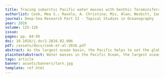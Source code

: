 ```yaml
---
title: Tracing subarctic Pacific water masses with benthic foraminiferal stable isotopes during the LGM and late Pleistocene
authorlist: Cook, Mea S.; Ravelo, A. Christina; Mix, Alan; Nesbitt, Ian M.; Miller, Nari V.
journal: Deep-Sea Research Part II - Topical Studies in Oceanography
year: 2016
volume: 125-126
issue:
pages: pp. 84-95
doi: 10.1016/j.dsr2.2016.02.006
pdf: /assets/docs/cook-et-al-2016.pdf
abstract: As the largest ocean basin, the Pacific helps to set the global climate state, since its circulation affects mean ocean properties, air-sea partitioning of carbon dioxide, and the distribution of global oceanic poleward heat transport. There is evidence that during the Last Glacial Maximum (LGM) the subarctic Pacific contained a better-ventilated, relatively fresh intermediate water mass above ~2000 m that may have formed locally. The source and spatial extent of this water mass is not known, nor do we know how formation of this water mass varied during Pleistocene glaciations with different orbital and ice sheet boundary conditions. Here we present a 0.5 My multi-species benthic stable isotope record from Site U1345 (1008 m) on the northern Bering slope and a 1.0 My record from U1339 (1868 m) from the Umnak Plateau in the southeastern basin. We find that the relatively well-ventilated low-δ18O intermediate water reaches 1000 m in the Bering Sea during MIS2, but that the hydrographic divide between this water mass and poorly-ventilated deep water was shallower than 1000 m for earlier glaciations. We also compare Bering Sea piston core and IODP Expedition 323 Uvigerina data from the Holocene and LGM with the modern hydrography, and to previously published profiles from the Okhotsk Sea and Emperor Seamounts. We find that the carbon and oxygen stable isotope signatures of well-ventilated water in the Bering and Okhotsk Seas are distinct, suggesting that there may have been intermediate water formation in both basins during the LGM.
plaintextabstract: Water masses in the Pacific Ocean, the largest ocean basin on Earth, help to regulate the planet's climate by storing carbon dioxide and by distributing heat from the equator to the poles. During the Last Glacial Maximum (~23 thousand years ago) the far-northern Pacific may have contained a fresh, well ventilated water mass that formed nearby (in what is now Coastal Alaska). Ventilation of a water mass is significant because it means that water mass is directly connected to the atmospheric composition of oxygen, carbon dioxide, and other chemicals, and therefore takes on attributes of the atmosphere at the time of its formation. The size and distribution of this water mass is not known, and it is not known how the formation of this water mass varied with different planetary orbit or nearby ice sheet conditions. The nature of this type of water mass can be investigated by examining the chemical properties of the shells of certain species of microscopic plankton found in the subsurface sediment of the seafloor. In this paper we present a 500,000 year record of the chemistry of those plankton shells from the northern Bering Sea slope, and a 1,000,000 year record from the Unmak Plateau in the Southerastern basin of the Bering Sea. The chamistry of the shells can also tell us the ratio of heavy oxygen to light oxygen (called the δ18O ratio) in the water at the time those species were alive. This δ18O ratio can be an indicator of whether a particular water mass came from an ice sheet or not, because the heavy oxygen does not fall on the ice sheets in as great an abundance as light oxygen. (This process is called oxygen isotope fractionation.) We find that the water mass discussed above reached 1000 meters depth during the period of 29,000-57,000 years ago (during the height of the last glacial period), but did not reach 1000 meters depth during earlier glaciations. This may indicate that the size of the ice sheet(s) contributing to this water mass's formation was larger than in previous ice ages. We compare our results to plankton chemistry studies from elsewhere in the North Pacific (Sea of Okhotsk and Emperor Seamounts) and find that the water mass in the Bering Sea was distinct, meaning that there may have been distinct water masses that developed in both basins during the last glacial period.
tags: article
banner: assets/banners/tarn.jpg
template: ref.html
---
```



